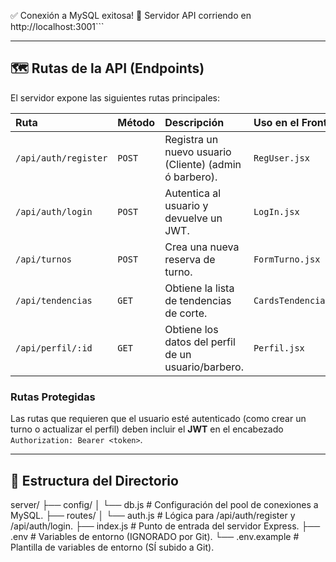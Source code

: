 ✅ Conexión a MySQL exitosa!
🚀 Servidor API corriendo en http://localhost:3001```

---

## 🗺️ Rutas de la API (Endpoints)

El servidor expone las siguientes rutas principales:

| Ruta | Método | Descripción | Uso en el Frontend |
| :--- | :--- | :--- | :--- |
| `/api/auth/register` | `POST` | Registra un nuevo usuario (Cliente) (admin ó barbero). | `RegUser.jsx` |
| `/api/auth/login` | `POST` | Autentica al usuario y devuelve un JWT. | `LogIn.jsx` |
| `/api/turnos` | `POST` | Crea una nueva reserva de turno. | `FormTurno.jsx` |
| `/api/tendencias` | `GET` | Obtiene la lista de tendencias de corte. | `CardsTendencias.jsx` |
| `/api/perfil/:id` | `GET` | Obtiene los datos del perfil de un usuario/barbero. | `Perfil.jsx` |

### Rutas Protegidas

Las rutas que requieren que el usuario esté autenticado (como crear un turno o actualizar el perfil) deben incluir el **JWT** en el encabezado `Authorization: Bearer <token>`.

---

## 📂 Estructura del Directorio

server/
├── config/
│ └── db.js # Configuración del pool de conexiones a MySQL.
├── routes/
│ └── auth.js # Lógica para /api/auth/register y /api/auth/login.
├── index.js # Punto de entrada del servidor Express.
├── .env # Variables de entorno (IGNORADO por Git).
└── .env.example # Plantilla de variables de entorno (SÍ subido a Git).
